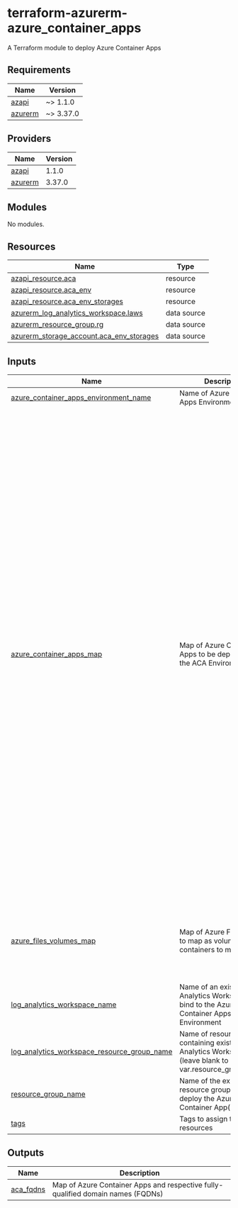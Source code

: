 # terraform-azurerm-azure_container_apps
A Terraform module to deploy Azure Container Apps

## Requirements

| Name | Version |
|------|---------|
| <a name="requirement_azapi"></a> [azapi](#requirement\_azapi) | ~> 1.1.0 |
| <a name="requirement_azurerm"></a> [azurerm](#requirement\_azurerm) | ~> 3.37.0 |

## Providers

| Name | Version |
|------|---------|
| <a name="provider_azapi"></a> [azapi](#provider\_azapi) | 1.1.0 |
| <a name="provider_azurerm"></a> [azurerm](#provider\_azurerm) | 3.37.0 |

## Modules

No modules.

## Resources

| Name | Type |
|------|------|
| [azapi_resource.aca](https://registry.terraform.io/providers/Azure/azapi/latest/docs/resources/resource) | resource |
| [azapi_resource.aca_env](https://registry.terraform.io/providers/Azure/azapi/latest/docs/resources/resource) | resource |
| [azapi_resource.aca_env_storages](https://registry.terraform.io/providers/Azure/azapi/latest/docs/resources/resource) | resource |
| [azurerm_log_analytics_workspace.laws](https://registry.terraform.io/providers/hashicorp/azurerm/latest/docs/data-sources/log_analytics_workspace) | data source |
| [azurerm_resource_group.rg](https://registry.terraform.io/providers/hashicorp/azurerm/latest/docs/data-sources/resource_group) | data source |
| [azurerm_storage_account.aca_env_storages](https://registry.terraform.io/providers/hashicorp/azurerm/latest/docs/data-sources/storage_account) | data source |

## Inputs

| Name | Description | Type | Default | Required |
|------|-------------|------|---------|:--------:|
| <a name="input_azure_container_apps_environment_name"></a> [azure\_container\_apps\_environment\_name](#input\_azure\_container\_apps\_environment\_name) | Name of Azure Container Apps Environment | `string` | n/a | yes |
| <a name="input_azure_container_apps_map"></a> [azure\_container\_apps\_map](#input\_azure\_container\_apps\_map) | Map of Azure Container Apps to be deployed to the ACA Environment | <pre>map(object({<br>    name                   = optional(string)<br>    active_revisions_mode  = optional(string, "Single")<br>    azurefile_volumes      = optional(list(string), [])<br>    ingress_allow_external = optional(bool, true)<br>    ingress_allow_insecure = optional(bool, false)<br>    ingress_target_port    = optional(number, 80)<br>    ingress_transport      = optional(string, "Auto")<br>    max_replicas           = number<br>    min_replicas           = number<br>    secrets                = optional(map(string))<br>    containers = map(object({<br>      command      = optional(set(string))<br>      env          = optional(map(string), {})<br>      image        = string<br>      volumeMounts = optional(map(string))<br>      resources = object({<br>        cpu    = number<br>        memory = string<br>      })<br>    }))<br>    dapr_configuration = optional(object({<br>      appId       = string<br>      appPort     = number<br>      appProtocol = optional(string, "http")<br>      enabled     = optional(bool, true)<br>    }))<br>    ingress_custom_domains = optional(list(object({<br>      name          = string<br>      certificateId = string<br>      bindingType   = optional(string, "SniEnabled")<br>    })))<br>    registries_configuration = optional(list(object({<br>      identity          = optional(string)<br>      passwordSecretRef = optional(string)<br>      server            = optional(string)<br>      username          = optional(string)<br>    })))<br>    scale_rules = optional(list(object({<br>      name = string<br>      azureQueue = object({<br>        queueName   = string<br>        queueLength = number<br>        auth = list(object({<br>          secretRef        = string<br>          triggerParameter = string<br>        }))<br>      })<br>    })))<br>  }))</pre> | n/a | yes |
| <a name="input_azure_files_volumes_map"></a> [azure\_files\_volumes\_map](#input\_azure\_files\_volumes\_map) | Map of Azure Files shares to map as volumes for containers to mount | <pre>map(object({<br>    access_mode                 = optional(string, "ReadWrite")<br>    account_key                 = optional(string)<br>    account_name                = string<br>    account_resource_group_name = string<br>    share_name                  = string<br>  }))</pre> | n/a | yes |
| <a name="input_log_analytics_workspace_name"></a> [log\_analytics\_workspace\_name](#input\_log\_analytics\_workspace\_name) | Name of an existing Log Analytics Workspace to bind to the Azure Container Apps Environment | `string` | n/a | yes |
| <a name="input_log_analytics_workspace_resource_group_name"></a> [log\_analytics\_workspace\_resource\_group\_name](#input\_log\_analytics\_workspace\_resource\_group\_name) | Name of resource group containing existing Log Analytics Workspace (leave blank to use var.resource\_group\_name) | `string` | `""` | no |
| <a name="input_resource_group_name"></a> [resource\_group\_name](#input\_resource\_group\_name) | Name of the existing resource group in which to deploy the Azure Container App(s) | `string` | n/a | yes |
| <a name="input_tags"></a> [tags](#input\_tags) | Tags to assign to all new resources | `map(string)` | `{}` | no |

## Outputs

| Name | Description |
|------|-------------|
| <a name="output_aca_fqdns"></a> [aca\_fqdns](#output\_aca\_fqdns) | Map of Azure Container Apps and respective fully-qualified domain names (FQDNs) |
